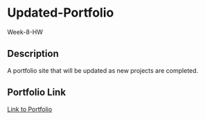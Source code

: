 # Updated-Portfolio
Week-8-HW

## Description

A portfolio site that will be updated as new projects are completed.

## Portfolio Link
[Link to Portfolio](https://alek2535.github.io/Updated-Portfolio/)